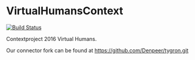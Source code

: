 # VirtualHumansContext
[![Build Status](https://travis-ci.org/Denpeer/VirtualHumansContext.svg?branch=master)](https://travis-ci.org/Denpeer/VirtualHumansContext)

Contextproject 2016 Virtual Humans.

Our connector fork can be found at https://github.com/Denpeer/tygron.git
